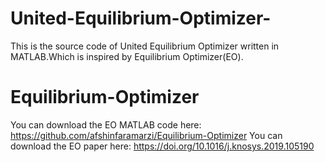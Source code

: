 # United-Equilibrium-Optimizer-

This is the source code of United Equilibrium Optimizer written in MATLAB.Which is inspired by Equilibrium Optimizer(EO).









# Equilibrium-Optimizer
You can download the EO MATLAB code here: https://github.com/afshinfaramarzi/Equilibrium-Optimizer
You can download the EO paper here: https://doi.org/10.1016/j.knosys.2019.105190
